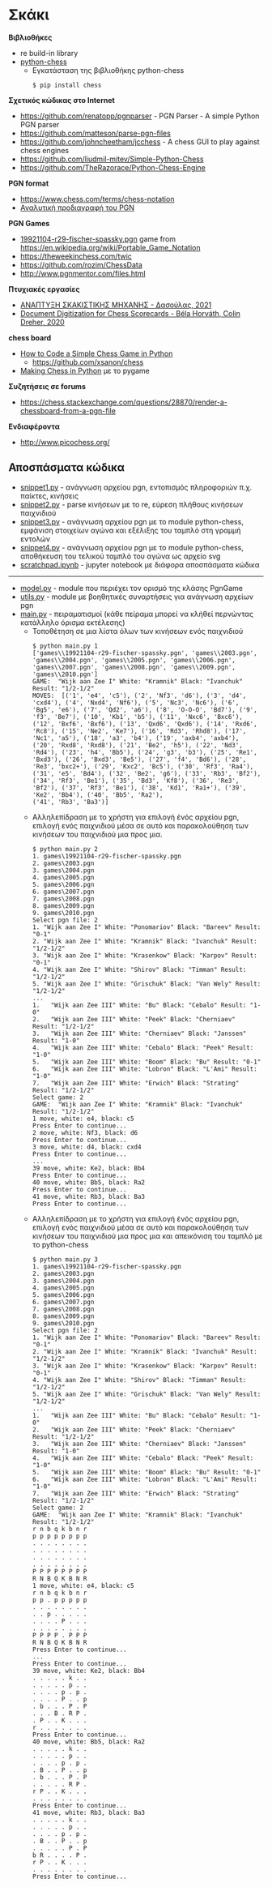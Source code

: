 # Σκάκι

**Βιβλιοθήκες**

* re build-in library
* [python-chess](https://python-chess.readthedocs.io/en/latest/index.html)
  * Εγκατάσταση της βιβλιοθήκης python-chess
    ```
    $ pip install chess
    ```

**Σχετικός κώδικας στο Internet**

* https://github.com/renatopp/pgnparser - PGN Parser - A simple Python PGN parser
* https://github.com/matteson/parse-pgn-files 
* https://github.com/johncheetham/jcchess - A chess GUI to play against chess engines
* https://github.com/liudmil-mitev/Simple-Python-Chess
* https://github.com/TheRazorace/Python-Chess-Engine


**PGN format**

* https://www.chess.com/terms/chess-notation
* [Αναλυτική προδιαγραφή του PGN](http://www.saremba.de/chessgml/standards/pgn/pgn-complete.htm)

<!-- * https://www.chessclub.com/help/PGN-spec -->

**PGN Games**

* [19921104-r29-fischer-spassky.pgn](./game1.pgn) game from https://en.wikipedia.org/wiki/Portable_Game_Notation
* https://theweekinchess.com/twic
* https://github.com/rozim/ChessData
* http://www.pgnmentor.com/files.html

**Πτυχιακές εργασίες**

* [ΑΝΑΠΤΥΞΗ ΣΚΑΚΙΣΤΙΚΗΣ ΜΗΧΑΝΗΣ - Δασούλας, 2021](https://nemertes.library.upatras.gr/jspui/bitstream/10889/15302/1/%CE%94%CE%B9%CF%80%CE%BB%CF%89%CE%BC%CE%B1%CF%84%CE%B9%CE%BA%CE%AE%20%CE%95%CF%81%CE%B3%CE%B1%CF%83%CE%AF%CE%B1%20-%20%CE%94%CE%B1%CF%83%CE%BF%CF%8D%CE%BB%CE%B1%CF%82%20%CE%99%CF%89%CE%AC%CE%BD%CE%BD%CE%B7%CF%82.pdf)
* [Document Digitization for Chess Scorecards - Béla Horváth, Colin Dreher, 2020](https://www.zhaw.ch/storage/engineering/institute-zentren/cai/BA20_Digitization_of_Chess_Scorecards_Horvath_Dreher.pdf)

**chess board**

* [How to Code a Simple Chess Game in Python](https://medium.com/codex/how-to-code-a-simple-chess-game-in-python-9a9cb584f57)
  * https://github.com/xsanon/chess
* [Making Chess in Python](https://levelup.gitconnected.com/chess-python-ca4532c7f5a4) με το pygame

**Συζητήσεις σε forums**

* https://chess.stackexchange.com/questions/28870/render-a-chessboard-from-a-pgn-file


**Ενδιαφέροντα**

* http://www.picochess.org/


## Αποσπάσματα κώδικα

* [snippet1.py](./snippet1.py) - ανάγνωση αρχείου pgn, εντοπισμός πληροφοριών π.χ. παίκτες, κινήσεις
* [snippet2.py](./snippet2.py) - parse κινήσεων με το re, εύρεση πλήθους κινήσεων παιχνιδιού
* [snippet3.py](./snippet3.py) - ανάγνωση αρχείου pgn με το module python-chess, εμφάνιση στοιχείων αγώνα και εξέλιξης του ταμπλό στη γραμμή εντολών
* [snippet4.py](./snippet4.py) - ανάγνωση αρχείου pgn με το module python-chess, αποθήκευση του τελικού ταμπλό του αγώνα ως αρχείο svg
* [scratchpad.ipynb](./scratchpad.ipynb) - jupyter notebook με διάφορα αποσπάσματα κώδικα

---

* [model.py](./model.py) - module που περιέχει τον ορισμό της κλάσης PgnGame
* [utils.py](./utils.py) - module με βοηθητικές συναρτήσεις για ανάγνωση αρχείων pgn
* [main.py](./main.py) - πειραματισμοί (κάθε πείραμα μπορεί να κλήθεί περνώντας κατάλληλο όρισμα εκτέλεσης)
  * Τοποθέτηση σε μια λίστα όλων των κινήσεων ενός παιχνιδιού
    ```
    $ python main.py 1
    ['games\\19921104-r29-fischer-spassky.pgn', 'games\\2003.pgn', 'games\\2004.pgn', 'games\\2005.pgn', 'games\\2006.pgn', 'games\\2007.pgn', 'games\\2008.pgn', 'games\\2009.pgn', 'games\\2010.pgn']
    GAME:  "Wijk aan Zee I" White: "Kramnik" Black: "Ivanchuk" Result: "1/2-1/2"
    MOVES:  [('1', 'e4', 'c5'), ('2', 'Nf3', 'd6'), ('3', 'd4', 'cxd4'), ('4', 'Nxd4', 'Nf6'), ('5', 'Nc3', 'Nc6'), ('6', 'Bg5', 'e6'), ('7', 'Qd2', 'a6'), ('8', 'O-O-O', 'Bd7'), ('9', 'f3', 'Be7'), ('10', 'Kb1', 'b5'), ('11', 'Nxc6', 'Bxc6'), ('12', 'Bxf6', 'Bxf6'), ('13', 'Qxd6', 'Qxd6'), ('14', 'Rxd6', 'Rc8'), ('15', 'Ne2', 'Ke7'), ('16', 'Rd3', 'Rhd8'), ('17', 'Nc1', 'a5'), ('18', 'a3', 'b4'), ('19', 'axb4', 'axb4'), ('20', 'Rxd8', 'Rxd8'), ('21', 'Be2', 'h5'), ('22', 'Nd3', 'Rd4'), ('23', 'h4', 'Bb5'), ('24', 'g3', 'b3'), ('25', 'Re1', 'Bxd3'), ('26', 'Bxd3', 'Be5'), ('27', 'f4', 'Bd6'), ('28', 'Re3', 'bxc2+'), ('29', 'Kxc2', 'Bc5'), ('30', 'Rf3', 'Ra4'), ('31', 'e5', 'Bd4'), ('32', 'Be2', 'g6'), ('33', 'Rb3', 'Bf2'), ('34', 'Rf3', 'Be1'), ('35', 'Bd3', 'Kf8'), ('36', 'Re3', 'Bf2'), ('37', 'Rf3', 'Be1'), ('38', 'Kd1', 'Ra1+'), ('39', 'Ke2', 'Bb4'), ('40', 'Bb5', 'Ra2'), 
    ('41', 'Rb3', 'Ba3')]
    ```
  * Αλληλεπίδραση με το χρήστη για επιλογή ένός αρχείου pgn, επιλογή ενός παιχνιδιού μέσα σε αυτό και παρακολούθηση των κινήσεων του παιχνιδιού μια προς μια.
    ```
    $ python main.py 2
    1. games\19921104-r29-fischer-spassky.pgn
    2. games\2003.pgn
    3. games\2004.pgn
    4. games\2005.pgn
    5. games\2006.pgn
    6. games\2007.pgn
    7. games\2008.pgn
    8. games\2009.pgn
    9. games\2010.pgn
    Select pgn file: 2
    1. "Wijk aan Zee I" White: "Ponomariov" Black: "Bareev" Result: "0-1"
    2. "Wijk aan Zee I" White: "Kramnik" Black: "Ivanchuk" Result: "1/2-1/2"
    3. "Wijk aan Zee I" White: "Krasenkow" Black: "Karpov" Result: "0-1"
    4. "Wijk aan Zee I" White: "Shirov" Black: "Timman" Result: "1/2-1/2"
    5. "Wijk aan Zee I" White: "Grischuk" Black: "Van Wely" Result: "1/2-1/2"
    ...
    1.   "Wijk aan Zee III" White: "Bu" Black: "Cebalo" Result: "1-0"
    2.   "Wijk aan Zee III" White: "Peek" Black: "Cherniaev" Result: "1/2-1/2"
    3.   "Wijk aan Zee III" White: "Cherniaev" Black: "Janssen" Result: "1-0"
    4.   "Wijk aan Zee III" White: "Cebalo" Black: "Peek" Result: "1-0"
    5.   "Wijk aan Zee III" White: "Boom" Black: "Bu" Result: "0-1"
    6.   "Wijk aan Zee III" White: "Lobron" Black: "L'Ami" Result: "1-0"
    7.   "Wijk aan Zee III" White: "Erwich" Black: "Strating" Result: "1/2-1/2"
    Select game: 2
    GAME:  "Wijk aan Zee I" White: "Kramnik" Black: "Ivanchuk" Result: "1/2-1/2"
    1 move, white: e4, black: c5
    Press Enter to continue...
    2 move, white: Nf3, black: d6
    Press Enter to continue...
    3 move, white: d4, black: cxd4
    Press Enter to continue...
    ...
    39 move, white: Ke2, black: Bb4
    Press Enter to continue...
    40 move, white: Bb5, black: Ra2
    Press Enter to continue...
    41 move, white: Rb3, black: Ba3
    Press Enter to continue...
    ```
  * Αλληλεπίδραση με το χρήστη για επιλογή ένός αρχείου pgn, επιλογή ενός παιχνιδιού μέσα σε αυτό και παρακολούθηση των κινήσεων του παιχνιδιού μια προς μια και απεικόνιση του ταμπλό με το python-chess
    ```
    $ python main.py 3
    1. games\19921104-r29-fischer-spassky.pgn
    2. games\2003.pgn
    3. games\2004.pgn
    4. games\2005.pgn
    5. games\2006.pgn
    6. games\2007.pgn
    7. games\2008.pgn
    8. games\2009.pgn
    9. games\2010.pgn
    Select pgn file: 2
    1. "Wijk aan Zee I" White: "Ponomariov" Black: "Bareev" Result: "0-1"
    2. "Wijk aan Zee I" White: "Kramnik" Black: "Ivanchuk" Result: "1/2-1/2"
    3. "Wijk aan Zee I" White: "Krasenkow" Black: "Karpov" Result: "0-1"
    4. "Wijk aan Zee I" White: "Shirov" Black: "Timman" Result: "1/2-1/2"
    5. "Wijk aan Zee I" White: "Grischuk" Black: "Van Wely" Result: "1/2-1/2"
    ...
    1.   "Wijk aan Zee III" White: "Bu" Black: "Cebalo" Result: "1-0"
    2.   "Wijk aan Zee III" White: "Peek" Black: "Cherniaev" Result: "1/2-1/2"
    3.   "Wijk aan Zee III" White: "Cherniaev" Black: "Janssen" Result: "1-0"
    4.   "Wijk aan Zee III" White: "Cebalo" Black: "Peek" Result: "1-0"
    5.   "Wijk aan Zee III" White: "Boom" Black: "Bu" Result: "0-1"
    6.   "Wijk aan Zee III" White: "Lobron" Black: "L'Ami" Result: "1-0"
    7.   "Wijk aan Zee III" White: "Erwich" Black: "Strating" Result: "1/2-1/2"
    Select game: 2
    GAME:  "Wijk aan Zee I" White: "Kramnik" Black: "Ivanchuk" Result: "1/2-1/2"
    r n b q k b n r
    p p p p p p p p
    . . . . . . . .
    . . . . . . . .
    . . . . . . . .
    . . . . . . . .
    P P P P P P P P
    R N B Q K B N R
    1 move, white: e4, black: c5
    r n b q k b n r
    p p . p p p p p
    . . . . . . . .
    . . p . . . . .
    . . . . P . . .
    . . . . . . . .
    P P P P . P P P
    R N B Q K B N R
    Press Enter to continue...
    ...
    Press Enter to continue...
    39 move, white: Ke2, black: Bb4
    . . . . . k . .
    . . . . . p . .
    . . . . p . p .
    . . . . P . . p
    . b . . . P . P
    . . . B . R P .
    . P . . K . . .
    r . . . . . . .
    Press Enter to continue...
    40 move, white: Bb5, black: Ra2
    . . . . . k . .
    . . . . . p . .
    . . . . p . p .
    . B . . P . . p
    . b . . . P . P
    . . . . . R P .
    r P . . K . . .
    . . . . . . . .
    Press Enter to continue...
    41 move, white: Rb3, black: Ba3
    . . . . . k . .
    . . . . . p . .
    . . . . p . p .
    . B . . P . . p
    . . . . . P . P
    b R . . . . P .
    r P . . K . . .
    . . . . . . . .
    Press Enter to continue...
    ```